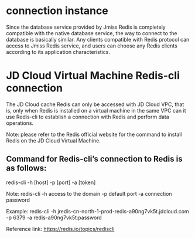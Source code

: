 ﻿# connection instance

Since the database service provided by Jmiss Redis is completely compatible with the native database service, the way to connect to the database is basically similar. Any clients compatible with Redis protocol can access to Jmiss Redis service, and users can choose any Redis clients according to its application characteristics.


# JD Cloud Virtual Machine Redis-cli connection

The JD Cloud cache Redis can only be accessed with JD Cloud VPC, that is, only when Redis is installed on a virtual machine in the same VPC can it use Redis-cli to establish a connection with Redis and perform data operations.

Note: please refer to the Redis official website for the command to install Redis on the JD Cloud Virtual Machine.

## Command for Redis-cli’s connection to Redis is as follows:

redis-cli -h [host] -p [port] -a [token]

Note: redis-cli -h access to the domain -p default port -a connection password

Example: redis-cli -h jredis-cn-north-1-prod-redis-a90ng7vk5t.jdcloud.com -p 6379 -a redis-a90ng7vk5t:password

Reference link: https://redis.io/topics/rediscli

